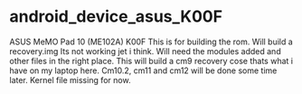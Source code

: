 # android_device_asus_K00F
ASUS MeMO Pad 10 (ME102A) K00F
This is for building the rom.
Will build a recovery.img Its not working jet i think. Will need the modules added and other files in the right place.
This will build a cm9 recovery cose thats what i have on my laptop here. Cm10.2, cm11 and cm12 will be done some time later.
Kernel file missing for now.
